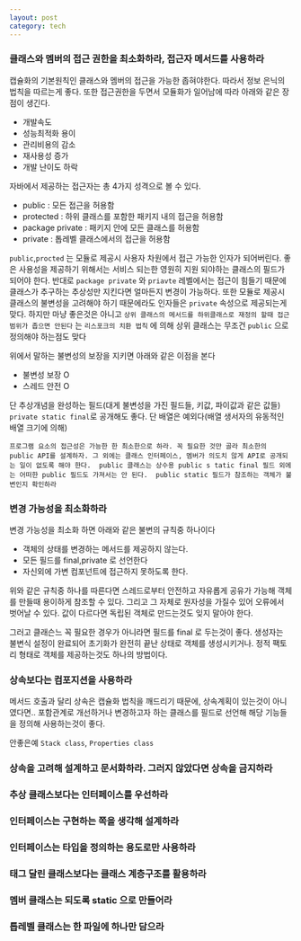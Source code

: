 ```yaml
---
layout: post
category: tech
---
```


### 클래스와 멤버의 접근 권한을 최소화하라, 접근자 메서드를 사용하라

캡슐화의 기본원칙인 클래스와 멤버의 접근을 가능한 좁혀야한다. 따라서 정보 은닉의 법칙을 따르는게 좋다. 또한 접근권한을 두면서 모듈화가 일어남에 따라 아래와 같은 장점이 생긴다.
- 개발속도
- 성능최적화 용이
- 관리비용의 감소
- 재사용성 증가
- 개발 난이도 하락

자바에서 제공하는 접근자는 총 4가지 성격으로 볼 수 있다. 
- public : 모든 접근을 허용함
- protected : 하위 클래스를 포함한 패키지 내의 접근을 허용함
- package private : 패키지 안에 모든 클래스를 허용함
- private : 톱레벨 클래스에서의 접근을 허용함

`public`,`procted` 는 모듈로 제공시 사용자 차원에서 접근 가능한 인자가 되어버린다. 좋은 사용성을 제공하기 위해서는 서비스 되는한 영원히 지원 되야하는 클래스의 필드가 되어야 한다.
반대로 `package private` 와 `priavte` 레벨에서는 접근이 힘들기 때문에 클래스가 추구하는 추상성만 지킨다면 얼마든지 변경이 가능하다.
또한 모듈로 제공시 클래스의 불변성을 고려해야 하기 때문에라도 인자들은 `private` 속성으로 제공되는게 맞다.
하지만 마냥 좋은것은 아니고 `상위 클래스의 메서드를 하위클래스로 재정의 할때 접근범위가 좁으면 안된다` 는 `리스포크의 치환 법칙` 에 의해 상위 클래스는 무조건 `public` 으로 정의해야 하는점도 맞다

위에서 말하는 불변성의 보장을 지키면 아래와 같은 이점을 본다
- 불변성 보장 O
- 스레드 안전 O

단 추상개념을 완성하는 필드(대게 불변성을 가진 필드들, 키값, 파이값과 같은 값들) `private static final`로 공개해도 좋다. 단 배열은 예외다(배열 생서자의 유동적인 배열 크기에 의해)  

`프로그램 요소의 접근성은 가능한 한 최소한으로 하라. 꼭 필요한 것만 골라 최소한의 public API를 설계하자.
그 외에는 클래스 인터페이스, 멤버가 의도치 않게 API로 공개되는 일이 없도록 해야 한다. 
public 클래스는 상수용 public s tatic final 필드 외에는 어떠한 public 필드도 가져서는 안 된다. 
public static 필드가 참조하는 객체가 불변인지 확인하라`

### 변경 가능성을 최소화하라

변경 가능성을 최소화 하면 아래와 같은 불변의 규칙중 하나이다
- 객체의 상태를 변경하는 메서드를 제공하지 않는다.
- 모든 필드를 final,private 로 선언한다
- 자신외에 가변 컴포넌트에 접근하지 못하도록 한다.

위와 같은 규칙중 하나를 따른다면 스레드로부터 안전하고 자유롭게 공유가 가능해 객체를 만들때 용이하게 참조할 수 있다.
그리고 그 자체로 원자성을 가질수 있어 오류에서 벗어날 수 있다.
값이 다르다면 독립된 객체로 만드는것도 잊지 말아야 한다.

그러고 클래슨느 꼭 필요한 경우가 아니라면 필드를 final 로 두는것이 좋다. 생성자는 불변식 설정이 완료되어 초기화가 완전히 끝난 상태로 객체를 생성시키거나.
정적 팩토리 형태로 객체를 제공하는것도 하나의 방법이다.

### 상속보다는 컴포지션을 사용하라 

메서드 호출과 달리 상속은 캡슐화 법칙을 깨드리기 때문에, 상속계획이 있는것이 아니였다면..
포함관계로 개선하거나 변경하고자 하는 클래스를 필드로 선언해 해당 기능들을 정의해 사용하는것이 좋다.

안좋은예 `Stack class`, `Properties class`
### 상속을 고려해 설계하고 문서화하라. 그러지 않았다면 상속을 금지하라

### 추상 클래스보다는 인터페이스를 우선하라

### 인터페이스는 구현하는 쪽을 생각해 설계하라 

### 인터페이스는 타입을 정의하는 용도로만 사용하라

### 태그 달린 클래스보다는 클래스 계층구조를 활용하라

### 멤버 클래스는 되도록 static 으로 만들어라

### 톱레벨 클래스는 한 파일에 하나만 담으라
